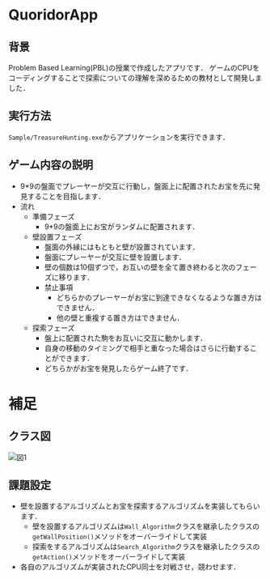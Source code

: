 # QuoridorApp
## 背景
Problem Based Learning(PBL)の授業で作成したアプリです．
ゲームのCPUをコーディングすることで探索についての理解を深めるための教材として開発しました．
## 実行方法
`Sample/TreasureHunting.exe`からアプリケーションを実行できます．
## ゲーム内容の説明
* 9*9の盤面でプレーヤーが交互に行動し，盤面上に配置されたお宝を先に発見することを目指します．
* 流れ
  * 準備フェーズ
    * 9*9の盤面上にお宝がランダムに配置されます．
  * 壁設置フェーズ
    * 盤面の外縁にはもともと壁が設置されています．
    * 盤面にプレーヤーが交互に壁を設置します．
    * 壁の個数は10個ずつで，お互いの壁を全て置き終わると次のフェーズに移ります．
    * 禁止事項
      * どちらかのプレーヤーがお宝に到達できなくなるような置き方はできません．
      * 他の壁と重複する置き方はできません．
  * 探索フェーズ
    * 盤上に配置された駒をお互いに交互に動かします．
    * 自身の移動のタイミングで相手と重なった場合はさらに行動することができます．
    * どちらかがお宝を発見したらゲーム終了です．
# 補足
## クラス図
![図1](https://github.com/KotaKunori/QuoridorApp/assets/99805829/1f5db3f2-192b-4451-ad98-9f83fc0b76e4)

## 課題設定
* 壁を設置するアルゴリズムとお宝を探索するアルゴリズムを実装してもらいます．
  * 壁を設置するアルゴリズムは`Wall_Algorithm`クラスを継承したクラスの`getWallPosition()`メソッドをオーバーライドして実装
  * 探索をするアルゴリズムは`Search_Algorithm`クラスを継承したクラスの`getAction()`メソッドをオーバーライドして実装
* 各自のアルゴリズムが実装されたCPU同士を対戦させ，競わせます．


